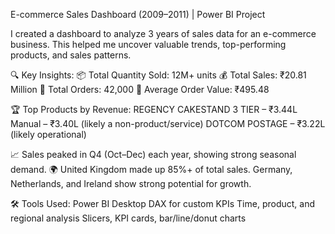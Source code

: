 E-commerce Sales Dashboard (2009–2011) | Power BI Project

I created a dashboard to analyze 3 years of sales data for an e-commerce business. This helped me uncover valuable trends, top-performing products, and sales patterns.

🔍 Key Insights:
📦 Total Quantity Sold: 12M+ units
💰 Total Sales: ₹20.81 Million
🛒 Total Orders: 42,000
🧾 Average Order Value: ₹495.48

🏆 Top Products by Revenue:
REGENCY CAKESTAND 3 TIER – ₹3.44L
Manual – ₹3.40L (likely a non-product/service)
DOTCOM POSTAGE – ₹3.22L (likely operational)

📈 Sales peaked in Q4 (Oct–Dec) each year, showing strong seasonal demand.
 🌍 United Kingdom made up 85%+ of total sales. Germany, Netherlands, and Ireland show strong potential for growth.

🛠️ Tools Used:
Power BI Desktop
DAX for custom KPIs
Time, product, and regional analysis
Slicers, KPI cards, bar/line/donut charts
